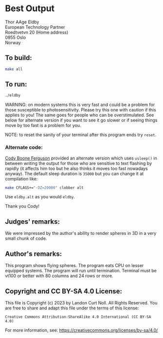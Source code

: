 # Best Output

Thor AAge Eldby  
European Technology Partner  
Roedtvetvn 20                (Home address)  
0955 Oslo  
Norway  

## To build:

```sh
make all
```

## To run:

```sh
./eldby 
```

WARNING: on modern systems this is very fast and could be a problem for those
susceptible to photosensitivity. Please try this one with caution if this
applies to you! The same goes for people who can be overstimulated. See below
for alternate version if you want to see it go slower or if seeing things move
by too fast is a problem for you.

NOTE: to reset the sanity of your terminal after this program ends try `reset`.


### Alternate code:

[Cody Boone Ferguson](/winners.html#Cody_Boone_Ferguson) provided an alternate
version which uses `usleep()` in between writing the output for those who are
sensitive to text flashing by rapidly (it affects him too but he also thinks it
moves too fast nowadays anyway). The default sleep duration is `35000` but you can
change it at compilation like:

```sh
make CFLAGS+="-DZ=20000" clobber alt
```

Use `eldby.alt` as you would `eldby`.

Thank you Cody!

## Judges' remarks:

We were impressed by the author's ability to render spheres in 3D 
in a very small chunk of code.

## Author's remarks:

This program shows flying spheres. The program eats CPU on lesser
equipped systems. The program will run until termination. Terminal 
must be vt100 or better with 80 columns and 24 rows or more.

## Copyright and CC BY-SA 4.0 License:

This file is Copyright (c) 2023 by Landon Curt Noll.  All Rights Reserved.
You are free to share and adapt this file under the terms of this license:

    Creative Commons Attribution-ShareAlike 4.0 International (CC BY-SA 4.0)

For more information, see: https://creativecommons.org/licenses/by-sa/4.0/
